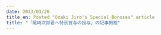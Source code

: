 ```yaml
---
date: 2013/03/26
title_en: Posted "Ozaki Jiro's Special Bonuses" article
title: "「尾崎次郎君へ特別賞与の授与」の記事掲載"
---
```

